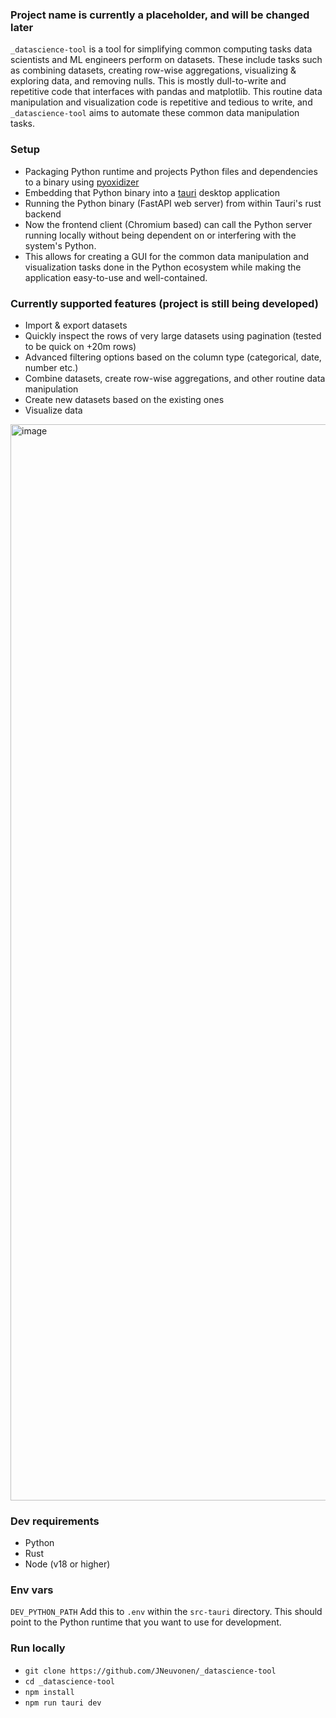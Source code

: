 ### Project name is currently a placeholder, and will be changed later

`_datascience-tool` is a tool for simplifying common computing tasks data scientists and ML engineers perform on datasets. These include tasks such as combining datasets, creating row-wise aggregations, visualizing & exploring data, and removing nulls. This is mostly dull-to-write and repetitive code that interfaces with pandas and matplotlib. This routine data manipulation and visualization code is repetitive and tedious to write, and `_datascience-tool` aims to automate these common data manipulation tasks.


### Setup

- Packaging Python runtime and projects Python files and dependencies to a binary using [pyoxidizer](https://github.com/indygreg/PyOxidizer)
- Embedding that Python binary into a [tauri](https://github.com/tauri-apps/tauri) desktop application
- Running the Python binary (FastAPI web server) from within Tauri's rust backend
- Now the frontend client (Chromium based) can call the Python server running locally without being dependent on or interfering with the system's Python.
- This allows for creating a GUI for the common data manipulation and visualization tasks done in the Python ecosystem while making the application easy-to-use and well-contained.

### Currently supported features (project is still being developed)

- Import & export datasets
- Quickly inspect the rows of very large datasets using pagination (tested to be quick on +20m rows)
- Advanced filtering options based on the column type (categorical, date, number etc.)
- Combine datasets, create row-wise aggregations, and other routine data manipulation
- Create new datasets based on the existing ones
- Visualize data

<img width="1722" alt="image" src="https://github.com/JNeuvonen/_datascience-tool/assets/74303261/219e1370-c3bc-4887-8f90-9d62cb23fc7c">

### Dev requirements

- Python
- Rust
- Node (v18 or higher)

### Env vars

`DEV_PYTHON_PATH` Add this to `.env` within the `src-tauri` directory. This should point to the Python runtime that you want to use for development.


### Run locally

- `git clone https://github.com/JNeuvonen/_datascience-tool`
- `cd _datascience-tool`
- `npm install`
- `npm run tauri dev`



 
